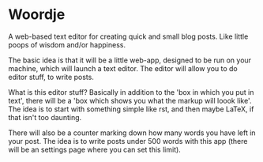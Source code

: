 # Woordje

A web-based text editor for creating quick and small blog posts. Like little poops of wisdom and/or happiness.

The basic idea is that it will be a little web-app, designed to be run on your machine, which will launch
a text editor. The editor will allow you to do editor stuff, to write posts. 

What is this editor stuff? Basically in addition to the 'box in which you put in text', there will be a 'box
which shows you what the markup will loook like'. The idea is to start with something simple like rst, and then
maybe LaTeX, if that isn't too daunting.

There will also be a counter marking down how many words you have left in your post. The idea is to write posts
under 500 words with this app (there will be an settings page where you can set this limit). 
